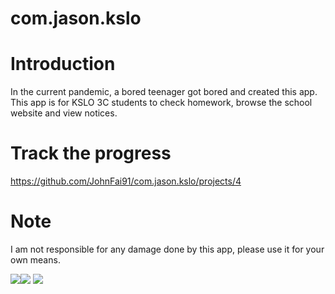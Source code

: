 # com.jason.kslo
Introduction
============
In the current pandemic, a bored teenager got bored and created this app. This app is for KSLO 3C students to check homework, browse the school website and view notices.

Track the progress
==================
https://github.com/JohnFai91/com.jason.kslo/projects/4

Note
====
I am not responsible for any damage done by this app, please use it for your own means.

[![](https://forthebadge.com/images/badges/made-with-java.svg)]()[![](https://forthebadge.com/images/badges/built-for-android.svg)](https://forthebadge.com) [![](https://www.gnu.org/graphics/gplv3-with-text-136x68.png)](https://www.gnu.org/licenses/gpl-3.0.html)
